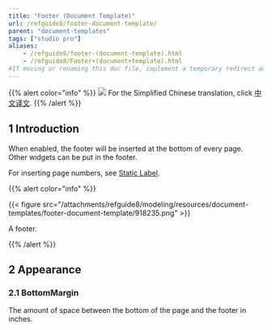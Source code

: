 ```yaml
---
title: "Footer (Document Template)"
url: /refguide8/footer-document-template/
parent: "document-templates"
tags: ["studio pro"]
aliases:
    - /refguide8/footer-(document-template).html
    - /refguide8/Footer+(document+template).html
#If moving or renaming this doc file, implement a temporary redirect and let the respective team know they should update the URL in the product. See Mapping to Products for more details.
---
```


{{% alert color="info" %}}
<img src="/attachments/china.png" style="display: inline-block; margin: 0" /> For the Simplified Chinese translation, click [中文译文](https://cdn.mendix.tencent-cloud.com/documentation/refguide8/footer-document-template.pdf).
{{% /alert %}}

## 1 Introduction

When enabled, the footer will be inserted at the bottom of every page. Other widgets can be put in the footer.

For inserting page numbers, see [Static Label](/refguide8/static-label-document-template/).

{{% alert color="info" %}}

{{< figure src="/attachments/refguide8/modeling/resources/document-templates/footer-document-template/918235.png" >}}

A footer.

{{% /alert %}}

## 2 Appearance

### 2.1 BottomMargin

The amount of space between the bottom of the page and the footer in inches.
